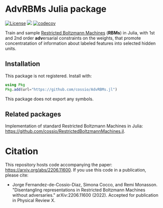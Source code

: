 # AdvRBMs Julia package

[![License](https://img.shields.io/badge/license-MIT-green.svg)](https://github.com/cossio/AdvRBMs.jl/blob/master/LICENSE.md)
![](https://github.com/cossio/AdvRBMs.jl/workflows/CI/badge.svg)
[![codecov](https://codecov.io/gh/cossio/AdvRBMs.jl/branch/master/graph/badge.svg?token=X9C4L2QCHH)](https://codecov.io/gh/cossio/AdvRBMs.jl)

Train and sample [Restricted Boltzmann Machines](https://en.wikipedia.org/wiki/Restricted_Boltzmann_machine) (**RBMs**) in Julia, with 1st and 2nd order **adv**ersarial constraints on the weights, that promote concentratation of information about labeled features into selected hidden units.

## Installation

This package is not registered. Install with:

```julia
using Pkg
Pkg.add(url="https://github.com/cossio/AdvRBMs.jl")
```

This package does not export any symbols.

## Related packages

Implementation of standard Restricted Boltzmann Machines in Julia: <https://github.com/cossio/RestrictedBoltzmannMachines.jl>.

# Citation

This repository hosts code accompanying the paper: https://arxiv.org/abs/2206.11600. If you use this code in a publication, please cite:

* Jorge Fernandez-de-Cossio-Diaz, Simona Cocco, and Remi Monasson. "Disentangling representations in Restricted Boltzmann Machines without adversaries." arXiv:2206.11600 (2022). Accepted for publication in Physical Review X.
